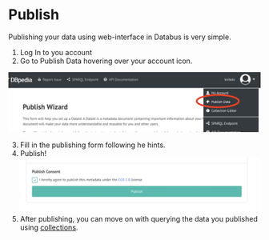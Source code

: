 # Publish

Publishing your data using web-interface in Databus is very simple.

1. Log In to you account
2. Go to Publish Data hovering over your account icon.

![publish.png](..%2F..%2Fcaptions%2Fpublish.png)

3. Fill in the publishing form following he hints.
4. Publish!
![Publish](../../captions/publish-button.png)
5. After publishing, you can move on with querying the data you published using [collections](collections.md).
